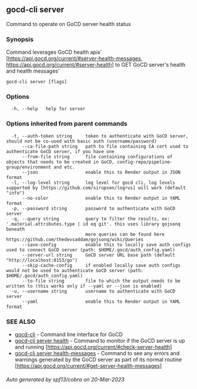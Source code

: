 ## gocd-cli server

Command to operate on GoCD server health status

### Synopsis

Command leverages GoCD health apis' [https://api.gocd.org/current/#server-health-messages, https://api.gocd.org/current/#server-health] to 
GET GoCD server's health and health messages'

```
gocd-cli server [flags]
```

### Options

```
  -h, --help   help for server
```

### Options inherited from parent commands

```
  -t, --auth-token string     token to authenticate with GoCD server, should not be co-used with basic auth (username/password)
      --ca-file-path string   path to file containing CA cert used to authenticate GoCD server, if you have one
      --from-file string      file containing configurations of objects that needs to be created in GoCD, config-repo/pipeline-group/environment and etc.
      --json                  enable this to Render output in JSON format
  -l, --log-level string      log level for gocd cli, log levels supported by [https://github.com/sirupsen/logrus] will work (default "info")
      --no-color              enable this to Render output in YAML format
  -p, --password string       password to authenticate with GoCD server
  -q, --query string          query to filter the results, ex: '.material.attributes.type | id eq git'. this uses library gojsonq beneath
                              more queries can be found here https://github.com/thedevsaddam/gojsonq/wiki/Queries
      --save-config           enable this to locally save auth configs used to connect GoCD server (path: $HOME/.gocd/auth_config.yaml)
      --server-url string     GoCD server URL base path (default "http://localhost:8153/go")
      --skip-cache-config     if enabled locally save auth configs would not be used to authenticate GoCD server (path: $HOME/.gocd/auth_config.yaml)
      --to-file string        file to which the output needs to be written to (this works only if --yaml or --json is enabled)
  -u, --username string       username to authenticate with GoCD server
      --yaml                  enable this to Render output in YAML format
```

### SEE ALSO

* [gocd-cli](gocd-cli.md)	 - Command line interface for GoCD
* [gocd-cli server health](gocd-cli_server_health.md)	 - Command to monitor if the GoCD server is up and running [https://api.gocd.org/current/#check-server-health]
* [gocd-cli server health-messages](gocd-cli_server_health-messages.md)	 - Command to see any errors and warnings generated by the GoCD server as part of its normal routine [https://api.gocd.org/current/#get-server-health-messages]

###### Auto generated by spf13/cobra on 20-Mar-2023
